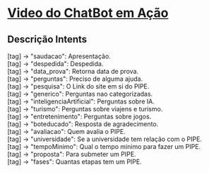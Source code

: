 # [Video do ChatBot em Ação](https://youtu.be/MBl3BGkUve4)

## Descrição Intents

[tag] -> "saudacao": Apresentação.</br>
[tag] -> "despedida": Despedida.</br>
[tag] -> "data_prova": Retorna data de prova.</br>
[tag] -> "perguntas": Preciso de alguma ajuda.</br>
[tag] -> "pesquisa": O Link do site em si do PIPE.</br>
[tag] -> "generico": Perguntas nao categorizadas.</br>
[tag] -> "inteligenciaArtificial": Perguntas sobre IA.</br>
[tag] -> "turismo": Perguntas sobre viajens e turismo.</br>
[tag] -> "entretenimento": Perguntas sobre jogos.</br>
[tag] -> "boteducado": Resposta de agradecimento.</br>
[tag] -> "avaliacao": Quem avalia o PIPE.</br>
[tag] -> "universidade": Se a universidade tem relação com o PIPE.</br>
[tag] -> "tempoMinimo": Qual o tempo minimo para fazer um PIPE.</br>
[tag] -> "proposta": Para submeter um PIPE.</br>
[tag] -> "fases": Quantas etapas tem um PIPE.</br>
